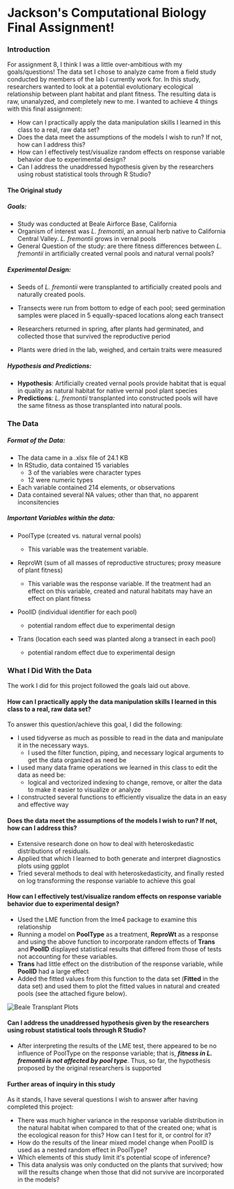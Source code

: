﻿# Jackson's Computational Biology Final Assignment!

### Introduction
For assignment 8, I think I was a little over-ambitious with my goals/questions! The data set I chose to analyze came from a field study conducted by members of the lab I currently work for. In this study, researchers wanted to look at a potential evolutionary ecological relationship between plant habitat and plant fitness. The resulting data is raw, unanalyzed, and completely new to me. I wanted to achieve 4 things with this final assignment: 

* How can I practically apply the data manipulation skills I learned in this class to a real, raw data set?
* Does the data meet the assumptions of the models I wish to run? If not, how can I address this?
* How can I effectively test/visualize random effects on response variable behavior due to experimental design?
* Can I address the unaddressed hypothesis given by the researchers using robust statistical tools through R Studio?


#### The Original study 

##### Goals:

* Study was conducted at Beale Airforce Base, California
* Organism of interest was _L. fremontii_, an annual herb native to California Central Valley. _L. fremontii_ grows in vernal pools
* General Question of the study:  are there fitness differences between _L. fremontii_ in artificially created vernal pools and natural vernal pools?

##### Experimental Design:
* Seeds of _L. fremontii_ were transplanted to artificially created pools and naturally created pools.

* Transects were run from bottom to edge of each pool; seed germination samples were placed in 5 equally-spaced locations along each transect

* Researchers returned in spring, after plants had germinated, and collected those that survived the reproductive period

* Plants were dried in the lab, weighed, and certain traits were measured
##### Hypothesis and Predictions:
* **Hypothesis**:   Artificially created vernal pools provide habitat that is equal in quality as natural habitat for native vernal pool plant species
* **Predictions**: _L. fremontii_ transplanted into constructed pools will have the same fitness as those transplanted into natural pools.

### The Data


##### Format of the Data:
* The data came in a .xlsx file of 24.1 KB
* In RStudio, data contained 15 variables
	* 3 of the variables were character types
	* 12 were numeric types
* Each variable contained 214 elements, or observations
* Data contained several NA values; other than that, no apparent inconsitencies

##### Important Variables within the data:
* PoolType (created vs. natural vernal pools)
	* This variable was the treatement variable. 

* ReproWt (sum of all masses of reproductive structures; proxy measure of plant fitness)
	* This variable was the response variable. If the treatment had an effect on this variable, created and natural habitats may have an effect on plant fitness

* PoolID (individual identifier for each pool) 
	* potential random effect due to experimental design

* Trans (location each seed was planted along a transect in each pool) 
	* potential random effect due to experimental design

### What I Did With the Data
The work I did for this project followed the goals laid out above.

#### How can I practically apply the data manipulation skills I learned in this class to a real, raw data set?

To answer this question/achieve this goal, I did the following:
* I used tidyverse as much as possible to read in the data and manipulate it in the necessary ways.
	*  I used the filter function, piping, and necessary logical arguments to get the data organized as need be
* I used many data frame operations we learned in this class to edit the data as need be:
	* logical and vectorized indexing to change, remove, or alter the data to make it easier to visualize or analyze
* I constructed several functions to efficiently visualize the data in an easy and effective way


#### Does the data meet the assumptions of the models I wish to run? If not, how can I address this?
* Extensive research done on how to deal with heteroskedastic distributions of residuals.
* Applied that which I learned to both generate and interpret diagnostics plots using ggplot
* Tried several methods to deal with heteroskedasticity, and finally rested on log transforming the response variable to achieve this goal

#### How can I effectively test/visualize random effects on response variable behavior due to experimental design?
* Used the LME function from the lme4 package to examine this relationship
* Running a model on **PoolType** as a treatment,  **ReproWt** as a response and using the above function to incorporate random effects of **Trans** and **PoolID** displayed statistical results that differed from those of tests not accounting for these variables. 
* **Trans** had little effect on the distribution of the response variable, while **PoolID** had a large effect
* Added the fitted values from this function to the data set  (**Fitted** in the data set) and used them to plot the fitted values in natural and created pools (see the attached figure below).


![Beale Transplant Plots ](https://drive.google.com/open?id=18WYI7aOXWTe6Ruw64VtrORU6-Fk15FjA)


#### Can I address the unaddressed hypothesis given by the researchers using robust statistical tools through R Studio?
* After interpreting the results of the LME test, there appeared to be no influence of PoolType on the response variable; that is, **_fitness in L. fremontii is not affected by pool type_**. Thus, so far, the hypothesis proposed by the original researchers is supported

#### Further areas of inquiry in this study
As it stands, I have several questions I wish to answer after having completed this project:
* There was much higher variance in the response variable distribution in the natural habitat when compared to that of the created one; what is the ecological reason for this? How can I test for it, or control for it?
* How do the results of the linear mixed model change when PoolID is used as a nested random effect in PoolType?
* Which elements of this study limit it's potential scope of inference?
* This data analysis was only conducted on the plants that survived; how will the results change when those that did not survive are incorporated in the models?









